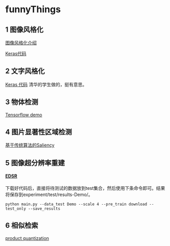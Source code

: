 # funnyThings
## 1 图像风格化
[图像风格化介绍](https://www.jiqizhixin.com/articles/2018-05-15-5)

[Keras代码](https://github.com/keras-team/keras/blob/master/examples/neural_style_transfer.py)

## 2 文字风格化
[Keras 代码](https://github.com/yuweiming70/Style_Migration_For_Artistic_Font_With_CNN) 清华的学生做的，挺有意思。

## 3 物体检测
[Tensorflow demo](https://github.com/tensorflow/models/blob/master/research/object_detection/object_detection_tutorial.ipynb)

## 4 图片显著性区域检测
[基于传统算法的Saliency](https://github.com/yhenon/pyimgsaliency)

## 5 图像超分辨率重建

#### [EDSR](https://github.com/thstkdgus35/EDSR-PyTorch)
下载好代码后，直接将待测试的数据放到test集合，然后使用下条命令即可。结果将保存到experiment/test/results-Demo/。
```
python main.py --data_test Demo --scale 4 --pre_train download --test_only --save_results
```

## 6 相似检索
[product quantization](http://vividfree.github.io/%E6%9C%BA%E5%99%A8%E5%AD%A6%E4%B9%A0/2017/08/05/understanding-product-quantization)
